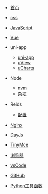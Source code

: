 - [首页](/)

- [css](/css/css.md)
- [JavaScript](/JavaScript/index.md)
- [Vue](/Vue/vue.md)
- uni-app
    - [uni-app](/uni-app/uni-app.md)
    - [uView](/uni-app/uView.md)
    - [uCharts](/uni-app/uCharts.md)
- Node
    - [nvm](/Node/nvm.md)
    - [杂项](/Node/other.md)
- Reids
    - [配置](/Redis/index.md)
- [Nginx](/Nginx/Nginx.md)
- [DayJs](/dayJs/dayjs.md)
- [TinyMce](/Tinymce/index.md)

- [浏览器](/browser/browser.md)
- [vsCode](/vscode/index.md)
- [GitHub](/github/index.md)

- [Python工具函数](/Python/utils.md)